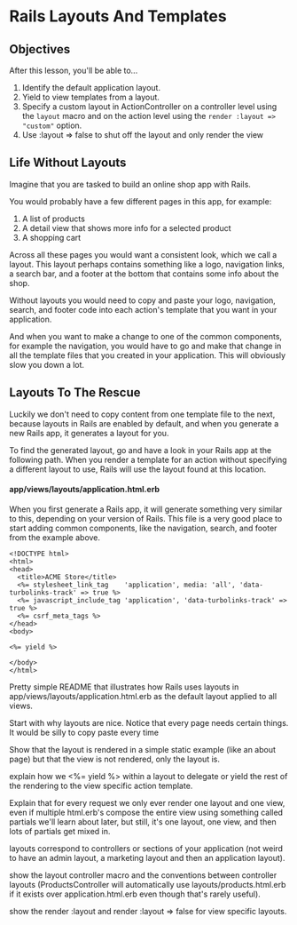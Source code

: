 # Rails Layouts And Templates

## Objectives

After this lesson, you'll be able to...

1. Identify the default application layout.
2. Yield to view templates from a layout.
3. Specify a custom layout in ActionController on a controller level using the `layout` macro and on the action level using the `render :layout => "custom"` option.
4. Use :layout => false to shut off the layout and only render the view

## Life Without Layouts

Imagine that you are tasked to build an online shop app with Rails.

You would probably have a few different pages in this app, for example: 

1. A list of products
2. A detail view that shows more info for a selected product
3. A shopping cart

Across all these pages you would want a consistent look, which we call a layout. This layout perhaps contains something like a logo, navigation links, a search bar, and a footer at the bottom that contains some info about the shop.

Without layouts you would need to copy and paste your logo, navigation, search, and footer code into each action's template that you want in your application.

And when you want to make a change to one of the common components, for example the navigation, you would have to go and make that change in all the template files that you created in your application. This will obviously slow you down a lot.

## Layouts To The Rescue

Luckily we don't need to copy content from one template file to the next, because layouts in Rails are enabled by default, and when you generate a new Rails app, it generates a layout for you. 

To find the generated layout, go and have a look in your Rails app at the following path. When you render a template for an action without specifying a different layout to use, Rails will use the layout found at this location.

#### app/views/layouts/application.html.erb

When you first generate a Rails app, it will generate something very similar to this, depending on your version of Rails. This file is a very good place to start adding common components, like the navigation, search, and footer from the example above. 

```erb
<!DOCTYPE html>
<html>
<head>
  <title>ACME Store</title>
  <%= stylesheet_link_tag    'application', media: 'all', 'data-turbolinks-track' => true %>
  <%= javascript_include_tag 'application', 'data-turbolinks-track' => true %>
  <%= csrf_meta_tags %>
</head>
<body>

<%= yield %>

</body>
</html>
```




Pretty simple README that illustrates how Rails uses layouts in app/views/layouts/application.html.erb as the default layout applied to all views.

Start with why layouts are nice. Notice that every page needs certain things. It would be silly to copy paste every time

Show that the layout is rendered in a simple static example (like an about page) but that the view is not rendered, only the layout is.

explain how we <%= yield %> within a layout to delegate or yield the rest of the rendering to the view specific action template.

Explain that for every request we only ever render one layout and one view, even if multiple html.erb's compose the entire view using something called partials we'll learn about later, but still, it's one layout, one view, and then lots of partials get mixed in.

layouts correspond to controllers or sections of your application (not weird to have an admin layout, a marketing layout and then an application layout).

show the layout controller macro and the conventions between controller layouts (ProductsController will automatically use layouts/products.html.erb if it exists over application.html.erb even though that's rarely useful).

show the render :layout and render :layout => false for view specific layouts.
